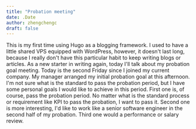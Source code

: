 ```yaml
---
title: "Probation meeting"
date: .Date
author: zhengchengc
draft: false
---
```


This is my first time using Hugo as a blogging framework. I used to have a little shared VPS equipped with WordPress, however, it doesn't last long, because I really don't have this particular habit to keep writing blogs or articles.
As a new starter in writing again, today I'll talk about my probation goal meeting.
Today is the second Friday since I joined my current company. My manager arranged my initial probation goal at this afternoon.
I'm not sure what is the standard to pass the probation period, but I have some personal goals I would like to achieve in this period.
First one is, of course, pass the probation period. No matter what is the standard process or requirement like KPI to pass the probation, I want to pass it.
Second one is more interesting, I'd like to work like a senior software engineer in the second half of my probation.
Third one would a performance or salary review.